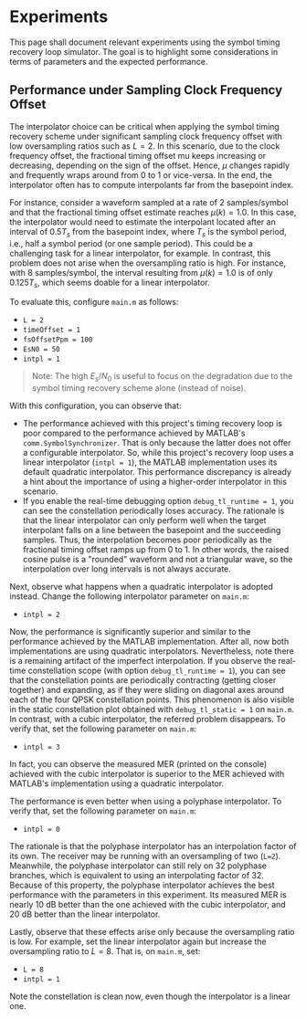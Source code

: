 # Experiments

This page shall document relevant experiments using the symbol timing recovery loop simulator. The goal is to highlight some considerations in terms of parameters and the expected performance.

## Performance under Sampling Clock Frequency Offset

The interpolator choice can be critical when applying the symbol timing recovery scheme under significant sampling clock frequency offset with low oversampling ratios such as $L=2$. In this scenario, due to the clock frequency offset, the fractional timing offset mu keeps increasing or decreasing, depending on the sign of the offset. Hence, $\mu$ changes rapidly and frequently wraps around from 0 to 1 or vice-versa. In the end, the interpolator often has to compute interpolants far from the basepoint index.

For instance, consider a waveform sampled at a rate of 2 samples/symbol and that the fractional timing offset estimate reaches $\mu(k) = 1.0$. In this case, the interpolator would need to estimate the interpolant located after an interval of $0.5 T_s$ from the basepoint index, where $T_s$ is the symbol period, i.e., half a symbol period (or one sample period). This could be a challenging task for a linear interpolator, for example. In contrast, this problem does not arise when the oversampling ratio is high. For instance, with 8 samples/symbol, the interval resulting from $\mu(k) = 1.0$ is of only $0.125T_s$, which seems doable for a linear interpolator.

To evaluate this, configure `main.m` as follows:
- `L = 2`
- `timeOffset = 1`
- `fsOffsetPpm = 100`
- `EsN0 = 50`
- `intpl = 1`

> Note: The high $E_s/N_0$ is useful to focus on the degradation due to the
> symbol timing recovery scheme alone (instead of noise).

With this configuration, you can observe that:
- The performance achieved with this project's timing recovery loop is poor compared to the performance achieved by MATLAB's `comm.SymbolSynchronizer`. That is only because the latter does not offer a configurable interpolator. So, while this project's recovery loop uses a linear interpolator (`intpl = 1`), the MATLAB implementation uses its default quadratic interpolator. This performance discrepancy is already a hint about the importance of using a higher-order interpolator in this scenario.
- If you enable the real-time debugging option `debug_tl_runtime = 1`, you can see the constellation periodically loses accuracy. The rationale is that the linear interpolator can only perform well when the target interpolant falls on a line between the basepoint and the succeeding samples. Thus, the interpolation becomes poor periodically as the fractional timing offset ramps up from 0 to 1. In other words, the raised cosine pulse is a "rounded" waveform and not a triangular wave, so the interpolation over long intervals is not always accurate.

Next, observe what happens when a quadratic interpolator is adopted instead. Change the following interpolator parameter on `main.m`:
- `intpl = 2`

Now, the performance is significantly superior and similar to the performance achieved by the MATLAB implementation. After all, now both implementations are using quadratic interpolators. Nevertheless, note there is a remaining artifact of the imperfect interpolation. If you observe the real-time constellation scope (with option `debug_tl_runtime = 1`), you can see that the constellation points are periodically contracting (getting closer together) and expanding, as if they were sliding on diagonal axes around each of the four QPSK constellation points. This phenomenon is also visible in the static constellation plot obtained with `debug_tl_static = 1` on `main.m`. In contrast, with a cubic interpolator, the referred problem disappears. To verify that, set the following parameter on `main.m`:
- `intpl = 3`

In fact, you can observe the measured MER (printed on the console) achieved with the cubic interpolator is superior to the MER achieved with MATLAB's implementation using a quadratic interpolator.

The performance is even better when using a polyphase interpolator. To verify that, set the following parameter on `main.m`:
- `intpl = 0`

The rationale is that the polyphase interpolator has an interpolation factor of its own. The receiver may be running with an oversampling of two (`L=2`). Meanwhile, the polyphase interpolator can still rely on 32 polyphase branches, which is equivalent to using an interpolating factor of 32. Because of this property, the polyphase interpolator achieves the best performance with the parameters in this experiment. Its measured MER is nearly 10 dB better than the one achieved with the cubic interpolator, and 20 dB better than the linear interpolator.

Lastly, observe that these effects arise only because the oversampling ratio is low. For example, set the linear interpolator again but increase the oversampling ratio to $L=8$. That is, on `main.m`, set:
- `L = 8`
- `intpl = 1`

Note the constellation is clean now, even though the interpolator is a linear one.

